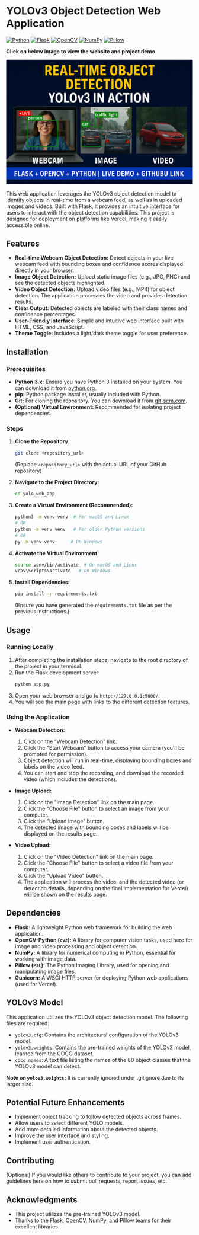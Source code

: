 # YOLOv3 Object Detection Web Application

[![Python](https://img.shields.io/badge/Python-3.x-blue.svg)](https://www.python.org/)
[![Flask](https://img.shields.io/badge/Flask-%23000.svg?style=for-the-badge&logo=flask&logoColor=white)](https://flask.palletsprojects.com/)
[![OpenCV](https://img.shields.io/badge/OpenCV-%23white.svg?style=for-the-badge&logo=opencv&logoColor=black)](https://opencv.org/)
[![NumPy](https://img.shields.io/badge/numpy-%23013243.svg?style=for-the-badge&logo=numpy&logoColor=white)](https://numpy.org/)
[![Pillow](https://img.shields.io/badge/Pillow-3776AB?style=for-the-badge&logo=PIL&logoColor=white)](https://pillow.readthedocs.io/en/stable/)

**Click on below image to view the website and project demo**

[![Website Demo](https://github.com/yashch01/object-detection-using-yolo-with-website/blob/main/yolo_yt2.png
)](https://youtu.be/tz8J4TaF-g0)

This web application leverages the YOLOv3 object detection model to identify objects in real-time from a webcam feed, as well as in uploaded images and videos. Built with Flask, it provides an intuitive interface for users to interact with the object detection capabilities. This project is designed for deployment on platforms like Vercel, making it easily accessible online.

## Features

* **Real-time Webcam Object Detection:** Detect objects in your live webcam feed with bounding boxes and confidence scores displayed directly in your browser.
* **Image Object Detection:** Upload static image files (e.g., JPG, PNG) and see the detected objects highlighted.
* **Video Object Detection:** Upload video files (e.g., MP4) for object detection. The application processes the video and provides detection results.
* **Clear Output:** Detected objects are labeled with their class names and confidence percentages.
* **User-Friendly Interface:** Simple and intuitive web interface built with HTML, CSS, and JavaScript.
* **Theme Toggle:** Includes a light/dark theme toggle for user preference.

## Installation

### Prerequisites

* **Python 3.x:** Ensure you have Python 3 installed on your system. You can download it from [python.org](https://www.python.org/downloads/).
* **pip:** Python package installer, usually included with Python.
* **Git:** For cloning the repository. You can download it from [git-scm.com](https://git-scm.com/downloads).
* **(Optional) Virtual Environment:** Recommended for isolating project dependencies.

### Steps

1.  **Clone the Repository:**
    ```bash
    git clone <repository_url>
    ```
    (Replace `<repository_url>` with the actual URL of your GitHub repository)

2.  **Navigate to the Project Directory:**
    ```bash
    cd yolo_web_app
    ```

3.  **Create a Virtual Environment (Recommended):**
    ```bash
    python3 -m venv venv  # For macOS and Linux
    # OR
    python -m venv venv   # For older Python versions
    # OR
    py -m venv venv      # On Windows
    ```

4.  **Activate the Virtual Environment:**
    ```bash
    source venv/bin/activate  # On macOS and Linux
    venv\Scripts\activate   # On Windows
    ```

5.  **Install Dependencies:**
    ```bash
    pip install -r requirements.txt
    ```
    (Ensure you have generated the `requirements.txt` file as per the previous instructions.)

## Usage

### Running Locally

1.  After completing the installation steps, navigate to the root directory of the project in your terminal.
2.  Run the Flask development server:
    ```bash
    python app.py
    ```
3.  Open your web browser and go to `http://127.0.0.1:5000/`.
4.  You will see the main page with links to the different detection features.

### Using the Application

* **Webcam Detection:**
    1.  Click on the "Webcam Detection" link.
    2.  Click the "Start Webcam" button to access your camera (you'll be prompted for permission).
    3.  Object detection will run in real-time, displaying bounding boxes and labels on the video feed.
    4.  You can start and stop the recording, and download the recorded video (which includes the detections).

* **Image Upload:**
    1.  Click on the "Image Detection" link on the main page.
    2.  Click the "Choose File" button to select an image from your computer.
    3.  Click the "Upload Image" button.
    4.  The detected image with bounding boxes and labels will be displayed on the results page.

* **Video Upload:**
    1.  Click on the "Video Detection" link on the main page.
    2.  Click the "Choose File" button to select a video file from your computer.
    3.  Click the "Upload Video" button.
    4.  The application will process the video, and the detected video (or detection details, depending on the final implementation for Vercel) will be shown on the results page.

## Dependencies

* **Flask:** A lightweight Python web framework for building the web application.
* **OpenCV-Python (`cv2`):** A library for computer vision tasks, used here for image and video processing and object detection.
* **NumPy:** A library for numerical computing in Python, essential for working with image data.
* **Pillow (`PIL`):** The Python Imaging Library, used for opening and manipulating image files.
* **Gunicorn:** A WSGI HTTP server for deploying Python web applications (used for Vercel).

## YOLOv3 Model

This application utilizes the YOLOv3 object detection model. The following files are required:

* `yolov3.cfg`: Contains the architectural configuration of the YOLOv3 model.
* `yolov3.weights`: Contains the pre-trained weights of the YOLOv3 model, learned from the COCO dataset.
* `coco.names`: A text file listing the names of the 80 object classes that the YOLOv3 model can detect.

**Note on `yolov3.weights`:** It is currently ignored under .gitignore due to its larger size.

## Potential Future Enhancements

* Implement object tracking to follow detected objects across frames.
* Allow users to select different YOLO models.
* Add more detailed information about the detected objects.
* Improve the user interface and styling.
* Implement user authentication.

## Contributing

(Optional) If you would like others to contribute to your project, you can add guidelines here on how to submit pull requests, report issues, etc.


## Acknowledgments

* This project utilizes the pre-trained YOLOv3 model.
* Thanks to the Flask, OpenCV, NumPy, and Pillow teams for their excellent libraries.
